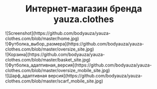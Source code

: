 <h1 align="center">Интернет-магазин бренда yauza.clothes</h1>
![Screenshot](https://github.com/bodyauza/yauza-clothes.com/blob/master/home.jpg)<br>
![Футболка_выбор_размера](https://github.com/bodyauza/yauza-clothes.com/blob/master/oversize_site.jpg)<br>
![Корзина](https://github.com/bodyauza/yauza-clothes.com/blob/master/basket_site.jpg)<br>
![Футболка_адаптивная_версия](https://github.com/bodyauza/yauza-clothes.com/blob/master/oversize_mobile_site.jpg)<br>
![Шарф_адаптивная версия](https://github.com/bodyauza/yauza-clothes.com/blob/master/scarf_mobile_site.jpg)<br>



